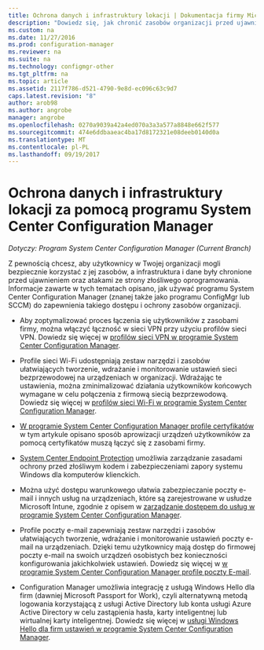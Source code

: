 ```yaml
---
title: Ochrona danych i infrastruktury lokacji | Dokumentacja firmy Microsoft
description: "Dowiedz się, jak chronić zasobów organizacji przed ujawnieniem oraz ataku w programie System Center Configuration Manager."
ms.custom: na
ms.date: 11/27/2016
ms.prod: configuration-manager
ms.reviewer: na
ms.suite: na
ms.technology: configmgr-other
ms.tgt_pltfrm: na
ms.topic: article
ms.assetid: 2117f786-d521-4790-9e8d-ec096c63c9d7
caps.latest.revision: "8"
author: arob98
ms.author: angrobe
manager: angrobe
ms.openlocfilehash: 0270a9039a42a4ed070a3a3a577a8848e662f577
ms.sourcegitcommit: 474e6ddbaaeac4ba17d8172321e08deeb0140d0a
ms.translationtype: MT
ms.contentlocale: pl-PL
ms.lasthandoff: 09/19/2017
---
```

# <a name="protect-data-and-site-infrastructure-with-system-center-configuration-manager"></a>Ochrona danych i infrastruktury lokacji za pomocą programu System Center Configuration Manager

*Dotyczy: Program System Center Configuration Manager (Current Branch)*


Z pewnością chcesz, aby użytkownicy w Twojej organizacji mogli bezpiecznie korzystać z jej zasobów, a infrastruktura i dane były chronione przed ujawnieniem oraz atakami ze strony złośliwego oprogramowania. Informacje zawarte w tych tematach opisano, jak używać programu System Center Configuration Manager (znanej także jako programu ConfigMgr lub SCCM) do zapewnienia takiego dostępu i ochrony zasobów organizacji.  

-   Aby zoptymalizować proces łączenia się użytkowników z zasobami firmy, można włączyć łączność w sieci VPN przy użyciu profilów sieci VPN. Dowiedz się więcej w [profilów sieci VPN w programie System Center Configuration Manager](../deploy-use/vpn-profiles.md).  

-   Profile sieci Wi-Fi udostępniają zestaw narzędzi i zasobów ułatwiających tworzenie, wdrażanie i monitorowanie ustawień sieci bezprzewodowej na urządzeniach w organizacji. Wdrażając te ustawienia, można zminimalizować działania użytkowników końcowych wymagane w celu połączenia z firmową siecią bezprzewodową. Dowiedz się więcej w [profilów sieci Wi-Fi w programie System Center Configuration Manager](/sccm/protect/deploy-use/create-wifi-profiles).  

-   [W programie System Center Configuration Manager profile certyfikatów](../deploy-use/introduction-to-certificate-profiles.md) w tym artykule opisano sposób aprowizacji urządzeń użytkowników za pomocą certyfikatów muszą łączyć się z zasobami firmy.  

-   [System Center Endpoint Protection](../deploy-use/endpoint-protection.md) umożliwia zarządzanie zasadami ochrony przed złośliwym kodem i zabezpieczeniami zapory systemu Windows dla komputerów klienckich.  

-   Można użyć dostępu warunkowego ułatwia zabezpieczanie poczty e-mail i innych usług na urządzeniach, które są zarejestrowane w usłudze Microsoft Intune, zgodnie z opisem w [zarządzanie dostępem do usług w programie System Center Configuration Manager](../deploy-use/manage-access-to-services.md).  

-   Profile poczty e-mail zapewniają zestaw narzędzi i zasobów ułatwiających tworzenie, wdrażanie i monitorowanie ustawień poczty e-mail na urządzeniach. Dzięki temu użytkownicy mają dostęp do firmowej poczty e-mail na swoich urządzeń osobistych bez konieczności konfigurowania jakichkolwiek ustawień. Dowiedz się więcej w [w programie System Center Configuration Manager profile poczty E-mail](../deploy-use/introduction-to-email-profiles.md).  

-   Configuration Manager umożliwia integrację z usługą Windows Hello dla firm (dawniej Microsoft Passport for Work), czyli alternatywną metodą logowania korzystającą z usługi Active Directory lub konta usługi Azure Active Directory w celu zastąpienia hasła, karty inteligentnej lub wirtualnej karty inteligentnej. Dowiedz się więcej w [usługi Windows Hello dla firm ustawień w programie System Center Configuration Manager](../deploy-use/windows-hello-for-business-settings.md).  
